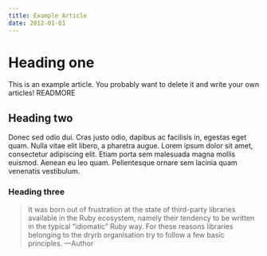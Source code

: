 ```yaml
---
title: Example Article
date: 2012-01-01
---
```


# Heading one

This is an example article. You probably want to delete it and write your own articles! READMORE

## Heading two
Donec sed odio dui. Cras justo odio, dapibus ac facilisis in, egestas eget quam. Nulla vitae elit libero, a pharetra augue. Lorem ipsum dolor sit amet, consectetur adipiscing elit. Etiam porta sem malesuada magna mollis euismod. Aenean eu leo quam. Pellentesque ornare sem lacinia quam venenatis vestibulum.

### Heading three

> It was born out of frustration at the state of third-party libraries available in the Ruby ecosystem, namely their tendency to be written in the typical “idiomatic” Ruby way. For these reasons libraries belonging to the dryrb organisation try to follow a few basic principles.
—Author